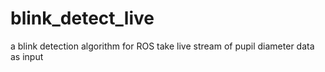 # blink_detect_live
a blink detection algorithm for ROS take live stream of pupil diameter data as input
